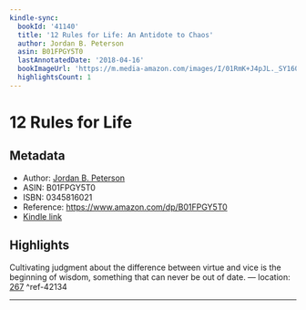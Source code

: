 ```yaml
---
kindle-sync:
  bookId: '41140'
  title: '12 Rules for Life: An Antidote to Chaos'
  author: Jordan B. Peterson
  asin: B01FPGY5T0
  lastAnnotatedDate: '2018-04-16'
  bookImageUrl: 'https://m.media-amazon.com/images/I/01RmK+J4pJL._SY160.gif'
  highlightsCount: 1
---
```

# 12 Rules for Life
## Metadata
* Author: [Jordan B. Peterson](https://www.amazon.com/Jordan-B-Peterson/e/B001HMLIKQ/ref=dp_byline_cont_ebooks_1)
* ASIN: B01FPGY5T0
* ISBN: 0345816021
* Reference: https://www.amazon.com/dp/B01FPGY5T0
* [Kindle link](kindle://book?action=open&asin=B01FPGY5T0)

## Highlights
Cultivating judgment about the difference between virtue and vice is the beginning of wisdom, something that can never be out of date. — location: [267](kindle://book?action=open&asin=B01FPGY5T0&location=267) ^ref-42134

---
